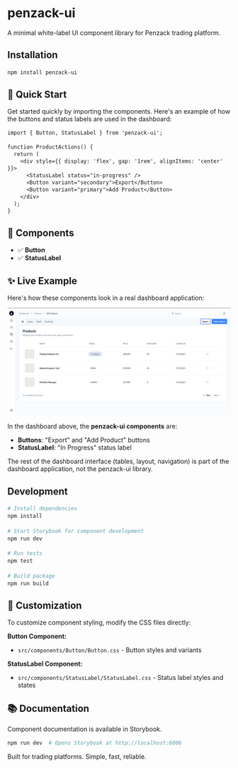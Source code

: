 # penzack-ui

A minimal white-label UI component library for Penzack trading platform.

##  Installation

```bash
npm install penzack-ui
```

## 🚀 Quick Start

Get started quickly by importing the components. Here's an example of how the buttons and status labels are used in the dashboard:

```tsx
import { Button, StatusLabel } from 'penzack-ui';

function ProductActions() {
  return (
    <div style={{ display: 'flex', gap: '1rem', alignItems: 'center' }}>
      <StatusLabel status="in-progress" />
      <Button variant="secondary">Export</Button>
      <Button variant="primary">Add Product</Button>
    </div>
  );
}
```

## 🧱 Components

- ✅ **Button**
- ✅ **StatusLabel**

## ✨ Live Example

Here's how these components look in a real dashboard application:

![Penzack UI Dashboard Example](assets/dashboard-screenshot.png)

In the dashboard above, the **penzack-ui components** are:
- **Buttons**: "Export" and "Add Product" buttons
- **StatusLabel**: "In Progress" status label

The rest of the dashboard interface (tables, layout, navigation) is part of the dashboard application, not the penzack-ui library.

## Development

```bash
# Install dependencies
npm install

# Start Storybook for component development
npm run dev

# Run tests
npm test

# Build package
npm run build
```

## 🎨 Customization

To customize component styling, modify the CSS files directly:

**Button Component:**
- `src/components/Button/Button.css` - Button styles and variants

**StatusLabel Component:**
- `src/components/StatusLabel/StatusLabel.css` - Status label styles and states

## 📚 Documentation

Component documentation is available in Storybook.

```bash
npm run dev  # Opens Storybook at http://localhost:6006
```

Built for trading platforms. Simple, fast, reliable.
